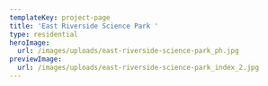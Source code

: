 ```yaml
---
templateKey: project-page
title: 'East Riverside Science Park '
type: residential
heroImage:
  url: /images/uploads/east-riverside-science-park_ph.jpg
previewImage:
  url: /images/uploads/east-riverside-science-park_index_2.jpg
---
```


